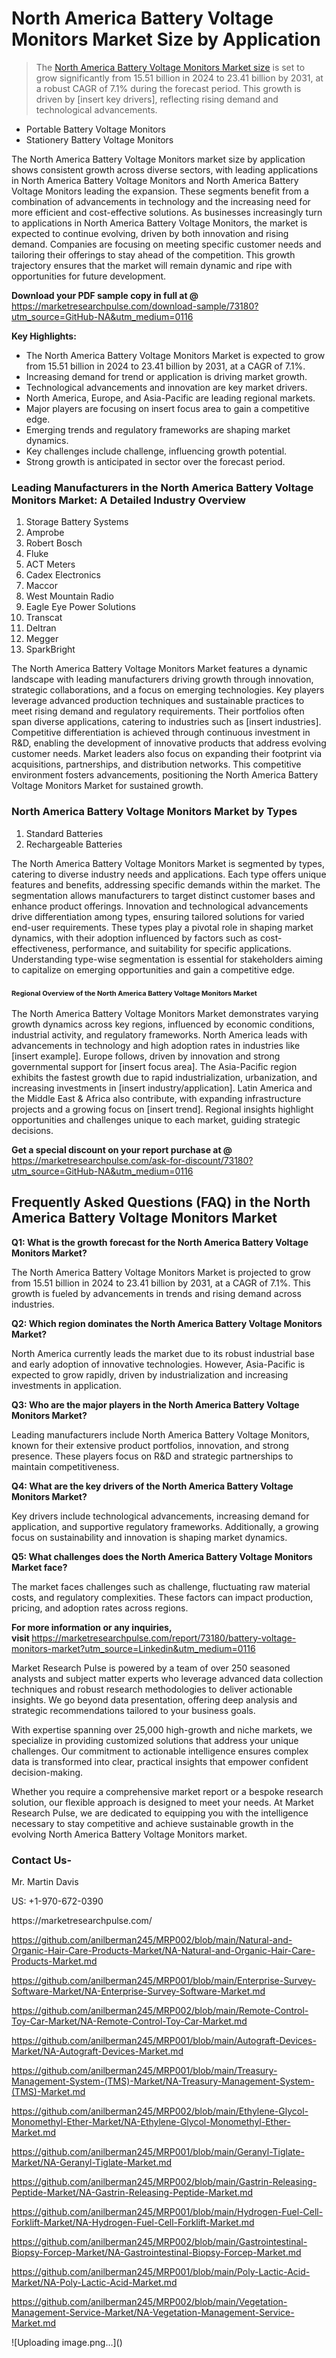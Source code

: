 <h1>North America Battery Voltage Monitors Market&nbsp;Size by Application</h1><blockquote><p>The <a href="https://marketresearchpulse.com/download-sample/73180?utm_source=GitHub-NA&amp;utm_medium=0116">North America Battery Voltage Monitors Market size</a> is set to grow significantly from 15.51 billion in 2024 to 23.41 billion by 2031, at a robust CAGR of 7.1% during the forecast period. This growth is driven by [insert key drivers], reflecting rising demand and technological advancements.</p></blockquote><ul><li>Portable Battery Voltage Monitors<li> Stationery Battery Voltage Monitors</li></ul><p>The North America Battery Voltage Monitors market size by application shows consistent growth across diverse sectors, with leading applications in North America Battery Voltage Monitors and North America Battery Voltage Monitors leading the expansion. These segments benefit from a combination of advancements in technology and the increasing need for more efficient and cost-effective solutions. As businesses increasingly turn to applications in North America Battery Voltage Monitors, the market is expected to continue evolving, driven by both innovation and rising demand. Companies are focusing on meeting specific customer needs and tailoring their offerings to stay ahead of the competition. This growth trajectory ensures that the market will remain dynamic and ripe with opportunities for future development.</p><p><strong>Download your PDF sample copy in full at @ </strong><a href="https://marketresearchpulse.com/download-sample/73180?utm_source=GitHub-NA&amp;utm_medium=0116">https://marketresearchpulse.com/download-sample/73180?utm_source=GitHub-NA&amp;utm_medium=0116</a></p><p><strong>Key Highlights: </strong></p><ul><li>The North America Battery Voltage Monitors Market is expected to grow from 15.51 billion in 2024 to 23.41 billion by 2031, at a CAGR of 7.1%.</li><li>Increasing demand for trend or application is driving market growth.</li><li>Technological advancements and innovation are key market drivers.</li><li>North America, Europe, and Asia-Pacific are leading regional markets.</li><li>Major players are focusing on insert focus area to gain a competitive edge.</li><li>Emerging trends and regulatory frameworks are shaping market dynamics.</li><li>Key challenges include challenge, influencing growth potential.</li><li>Strong growth is anticipated in sector over the forecast period.</li></ul><h3>Leading Manufacturers in the North America Battery Voltage Monitors Market: A Detailed Industry Overview</h3><ol><li>Storage Battery Systems</li><li>Amprobe</li><li>Robert Bosch</li><li>Fluke</li><li>ACT Meters</li><li>Cadex Electronics</li><li>Maccor</li><li>West Mountain Radio</li><li>Eagle Eye Power Solutions</li><li>Transcat</li><li>Deltran</li><li>Megger</li><li>SparkBright</li></ol><div class="flex max-w-full flex-col flex-grow"><div class="min-h-8 text-message flex w-full flex-col items-end gap-2 whitespace-normal break-words [.text-message+&amp;]:mt-5" dir="auto" data-message-author-role="assistant" data-message-id="fd8432e4-4910-450d-b182-61b7bfb0a01f" data-message-model-slug="gpt-4o"><div class="flex w-full flex-col gap-1 empty:hidden first:pt-[3px]"><div class="markdown prose w-full break-words dark:prose-invert light"><p>The North America Battery Voltage Monitors Market features a dynamic landscape with leading manufacturers driving growth through innovation, strategic collaborations, and a focus on emerging technologies. Key players leverage advanced production techniques and sustainable practices to meet rising demand and regulatory requirements. Their portfolios often span diverse applications, catering to industries such as [insert industries]. Competitive differentiation is achieved through continuous investment in R&amp;D, enabling the development of innovative products that address evolving customer needs. Market leaders also focus on expanding their footprint via acquisitions, partnerships, and distribution networks. This competitive environment fosters advancements, positioning the North America Battery Voltage Monitors Market for sustained growth.</p></div></div></div></div><h3>North America Battery Voltage Monitors Market by Types</h3><ol><li>Standard Batteries<li> Rechargeable Batteries</li></ol><div class="flex max-w-full flex-col flex-grow"><div class="min-h-8 text-message flex w-full flex-col items-end gap-2 whitespace-normal break-words [.text-message+&amp;]:mt-5" dir="auto" data-message-author-role="assistant" data-message-id="084470be-0bb7-4664-bddf-5156b4f41249" data-message-model-slug="gpt-4o-mini"><div class="flex w-full flex-col gap-1 empty:hidden first:pt-[3px]"><div class="markdown prose w-full break-words dark:prose-invert light"><p>The North America Battery Voltage Monitors Market is segmented by types, catering to diverse industry needs and applications. Each type offers unique features and benefits, addressing specific demands within the market. The segmentation allows manufacturers to target distinct customer bases and enhance product offerings. Innovation and technological advancements drive differentiation among types, ensuring tailored solutions for varied end-user requirements. These types play a pivotal role in shaping market dynamics, with their adoption influenced by factors such as cost-effectiveness, performance, and suitability for specific applications. Understanding type-wise segmentation is essential for stakeholders aiming to capitalize on emerging opportunities and gain a competitive edge.</p></div></div></div></div><h3><span style="font-size: 11px;">Regional Overview of the North America Battery Voltage Monitors Market</span></h3><div class="flex max-w-full flex-col flex-grow"><div class="min-h-8 text-message flex w-full flex-col items-end gap-2 whitespace-normal break-words [.text-message+&amp;]:mt-5" dir="auto" data-message-author-role="assistant" data-message-id="e9038762-ce64-4e30-91c9-9bd413514231" data-message-model-slug="gpt-4o-mini"><div class="flex w-full flex-col gap-1 empty:hidden first:pt-[3px]"><div class="markdown prose w-full break-words dark:prose-invert light"><p>The North America Battery Voltage Monitors Market demonstrates varying growth dynamics across key regions, influenced by economic conditions, industrial activity, and regulatory frameworks. North America leads with advancements in technology and high adoption rates in industries like [insert example]. Europe follows, driven by innovation and strong governmental support for [insert focus area]. The Asia-Pacific region exhibits the fastest growth due to rapid industrialization, urbanization, and increasing investments in [insert industry/application]. Latin America and the Middle East &amp; Africa also contribute, with expanding infrastructure projects and a growing focus on [insert trend]. Regional insights highlight opportunities and challenges unique to each market, guiding strategic decisions.</p></div></div></div></div><p><strong>Get a special discount on your report purchase at @ </strong><a href="https://marketresearchpulse.com/ask-for-discount/73180?utm_source=GitHub-NA&amp;utm_medium=0116">https://marketresearchpulse.com/ask-for-discount/73180?utm_source=GitHub-NA&amp;utm_medium=0116</a></p><h2>Frequently Asked Questions (FAQ) in the North America Battery Voltage Monitors Market</h2><p><strong>Q1: What is the growth forecast for the North America Battery Voltage Monitors Market?</strong></p><p>The North America Battery Voltage Monitors Market is projected to grow from 15.51 billion in 2024 to 23.41 billion by 2031, at a CAGR of 7.1%. This growth is fueled by advancements in trends and rising demand across industries.</p><p><strong>Q2: Which region dominates the North America Battery Voltage Monitors Market?</strong></p><p>North America currently leads the market due to its robust industrial base and early adoption of innovative technologies. However, Asia-Pacific is expected to grow rapidly, driven by industrialization and increasing investments in application.</p><p><strong>Q3: Who are the major players in the North America Battery Voltage Monitors Market?</strong></p><p>Leading manufacturers include North America Battery Voltage Monitors, known for their extensive product portfolios, innovation, and strong presence. These players focus on R&amp;D and strategic partnerships to maintain competitiveness.</p><p><strong>Q4: What are the key drivers of the North America Battery Voltage Monitors Market?</strong></p><p>Key drivers include technological advancements, increasing demand for application, and supportive regulatory frameworks. Additionally, a growing focus on sustainability and innovation is shaping market dynamics.</p><p><strong>Q5: What challenges does the North America Battery Voltage Monitors Market face?</strong></p><p>The market faces challenges such as challenge, fluctuating raw material costs, and regulatory complexities. These factors can impact production, pricing, and adoption rates across regions.</p><p><strong>For more information or any inquiries, visit&nbsp;</strong><a href="https://marketresearchpulse.com/report/73180/battery-voltage-monitors-market?utm_source=Linkedin&utm_medium=0116">https://marketresearchpulse.com/report/73180/battery-voltage-monitors-market?utm_source=Linkedin&utm_medium=0116</a></p><p>Market Research Pulse is powered by a team of over 250 seasoned analysts and subject matter experts who leverage advanced data collection techniques and robust research methodologies to deliver actionable insights. We go beyond data presentation, offering deep analysis and strategic recommendations tailored to your business goals.</p><p>With expertise spanning over 25,000 high-growth and niche markets, we specialize in providing customized solutions that address your unique challenges. Our commitment to actionable intelligence ensures complex data is transformed into clear, practical insights that empower confident decision-making.</p><p>Whether you require a comprehensive market report or a bespoke research solution, our flexible approach is designed to meet your needs. At Market Research Pulse, we are dedicated to equipping you with the intelligence necessary to stay competitive and achieve sustainable growth in the evolving North America Battery Voltage Monitors market.</p><h3><strong>Contact Us-</strong></h3><p>Mr. Martin Davis</p><p>US: +1-970-672-0390</p><p>https://marketresearchpulse.com/</p><p><a href="https://github.com/anilberman245/MRP002/blob/main/Natural-and-Organic-Hair-Care-Products-Market/NA-Natural-and-Organic-Hair-Care-Products-Market.md">https://github.com/anilberman245/MRP002/blob/main/Natural-and-Organic-Hair-Care-Products-Market/NA-Natural-and-Organic-Hair-Care-Products-Market.md</a></p><p><a href="https://github.com/anilberman245/MRP001/blob/main/Enterprise-Survey-Software-Market/NA-Enterprise-Survey-Software-Market.md">https://github.com/anilberman245/MRP001/blob/main/Enterprise-Survey-Software-Market/NA-Enterprise-Survey-Software-Market.md</a></p><p><a href="https://github.com/anilberman245/MRP002/blob/main/Remote-Control-Toy-Car-Market/NA-Remote-Control-Toy-Car-Market.md">https://github.com/anilberman245/MRP002/blob/main/Remote-Control-Toy-Car-Market/NA-Remote-Control-Toy-Car-Market.md</a></p><p><a href="https://github.com/anilberman245/MRP001/blob/main/Autograft-Devices-Market/NA-Autograft-Devices-Market.md">https://github.com/anilberman245/MRP001/blob/main/Autograft-Devices-Market/NA-Autograft-Devices-Market.md</a></p><p><a href="https://github.com/anilberman245/MRP001/blob/main/Treasury-Management-System-(TMS)-Market/NA-Treasury-Management-System-(TMS)-Market.md">https://github.com/anilberman245/MRP001/blob/main/Treasury-Management-System-(TMS)-Market/NA-Treasury-Management-System-(TMS)-Market.md</a></p><p><a href="https://github.com/anilberman245/MRP002/blob/main/Ethylene-Glycol-Monomethyl-Ether-Market/NA-Ethylene-Glycol-Monomethyl-Ether-Market.md">https://github.com/anilberman245/MRP002/blob/main/Ethylene-Glycol-Monomethyl-Ether-Market/NA-Ethylene-Glycol-Monomethyl-Ether-Market.md</a></p><p><a href="https://github.com/anilberman245/MRP001/blob/main/Geranyl-Tiglate-Market/NA-Geranyl-Tiglate-Market.md">https://github.com/anilberman245/MRP001/blob/main/Geranyl-Tiglate-Market/NA-Geranyl-Tiglate-Market.md</a></p><p><a href="https://github.com/anilberman245/MRP002/blob/main/Gastrin-Releasing-Peptide-Market/NA-Gastrin-Releasing-Peptide-Market.md">https://github.com/anilberman245/MRP002/blob/main/Gastrin-Releasing-Peptide-Market/NA-Gastrin-Releasing-Peptide-Market.md</a></p><p><a href="https://github.com/anilberman245/MRP001/blob/main/Hydrogen-Fuel-Cell-Forklift-Market/NA-Hydrogen-Fuel-Cell-Forklift-Market.md">https://github.com/anilberman245/MRP001/blob/main/Hydrogen-Fuel-Cell-Forklift-Market/NA-Hydrogen-Fuel-Cell-Forklift-Market.md</a></p><p><a href="https://github.com/anilberman245/MRP002/blob/main/Gastrointestinal-Biopsy-Forcep-Market/NA-Gastrointestinal-Biopsy-Forcep-Market.md">https://github.com/anilberman245/MRP002/blob/main/Gastrointestinal-Biopsy-Forcep-Market/NA-Gastrointestinal-Biopsy-Forcep-Market.md</a></p><p><a href="https://github.com/anilberman245/MRP001/blob/main/Poly-Lactic-Acid-Market/NA-Poly-Lactic-Acid-Market.md">https://github.com/anilberman245/MRP001/blob/main/Poly-Lactic-Acid-Market/NA-Poly-Lactic-Acid-Market.md</a></p><p><a href="https://github.com/anilberman245/MRP002/blob/main/Vegetation-Management-Service-Market/NA-Vegetation-Management-Service-Market.md">https://github.com/anilberman245/MRP002/blob/main/Vegetation-Management-Service-Market/NA-Vegetation-Management-Service-Market.md</a></p>
![Uploading image.png…]()
